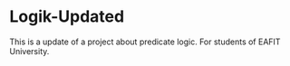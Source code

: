 # Logik-Updated
This is a update of a project about predicate logic. For students of EAFIT University. 

